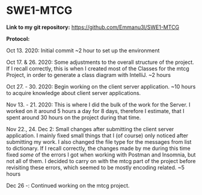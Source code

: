 # SWE1-MTCG
**Link to my git repository:**
https://github.com/Emmanu3l/SWE1-MTCG

**Protocol:**

Oct 13. 2020:
Initial commit
~2 hour to set up the environment

Oct 17. & 26. 2020:
Some adjustments to the overall structure of the project.
If I recall correctly, this is when I created most of the Classes for the mtcg Project,
in order to generate a class diagram with IntelliJ.
~2 hours

Oct 27. - 30. 2020:
Begin working on the client server application.
~10 hours to acquire knowledge about client server applications.

Nov 13. - 21. 2020:
This is where I did the bulk of the work for the Server.
I worked on it around 5 hours a day for 8 days, therefore I estimate,
that I spent around 30 hours on the project during that time.

Nov 22., 24. Dec 2:
Small changes after submitting the client server application.
I mainly fixed small things that I (of course) only noticed after submitting my work.
I also changed the file type for the messages from list to dictionary.
If I recall correctly, the changes made by me during this time fixed *some*
of the errors I got when working with Postman and Insomnia, but not all of them.
I decided to carry on with the mtcg part of the project before revisiting these errors,
which seemed to be mostly encoding related.
~5 hours

Dec 26 -:
Continued working on the mtcg project.